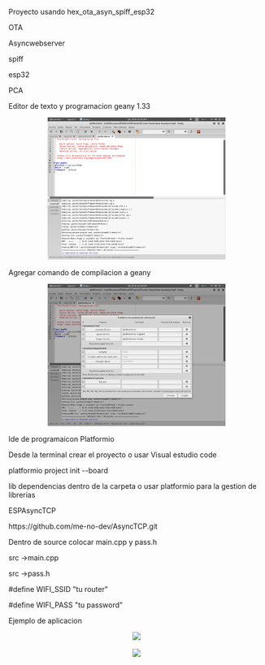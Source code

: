 <p>Proyecto usando hex_ota_asyn_spiff_esp32 
<p>OTA
<p>Asyncwebserver
<p>spiff
<p>esp32
<p>PCA 

<p>Editor de texto y programacion geany 1.33

<p align="center">
  <img src="https://github.com/pablinn/alexa-fauxmoesp-light/blob/master/img/geany.png" width="350" title="hover text">  
</p>

<p>Agregar comando de compilacion a geany 
<p align="center">
  <img src="https://github.com/pablinn/alexa-fauxmoesp-light/blob/master/img/geany-pio.png" width="350" title="hover text">  
</p>

<p>Ide de programaicon Platformio


<p>Desde la terminal crear el proyecto o usar Visual estudio code
<p>platformio project init --board 


<p>lib dependencias dentro de la carpeta o usar platformio para la gestion de librerias
<p>ESPAsyncTCP
<p>https://github.com/me-no-dev/AsyncTCP.git

<p>Dentro de source colocar main.cpp y pass.h
<p>src ->main.cpp
<p>src ->pass.h

<p>#define WIFI_SSID         "tu router"    
<p>#define WIFI_PASS         "tu password"

<p>Ejemplo de aplicacion</p>
<center>

[![](http://img.youtube.com/vi/JsiOjVanotw/0.jpg)](http://www.youtube.com/watch?v=JsiOjVanotw "Hexapodo programable por OTA y con spiff")

[![](http://img.youtube.com/vi/HGx5StsD-g4/0.jpg)](http://www.youtube.com/watch?v=HGx5StsD-g4 "Hexapodo programable por OTA y con spiff")
